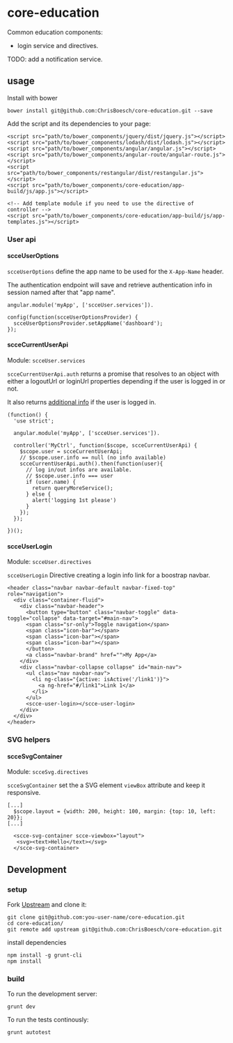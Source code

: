 # core-education

Common education components:

- login service and directives.

TODO: add a notification service.


## usage

Install with bower
```
bower install git@github.com:ChrisBoesch/core-education.git --save
```

Add the script and its dependencies to your page:
```
<script src="path/to/bower_components/jquery/dist/jquery.js"></script>
<script src="path/to/bower_components/lodash/dist/lodash.js"></script>
<script src="path/to/bower_components/angular/angular.js"></script>
<script src="path/to/bower_components/angular-route/angular-route.js"></script>
<script src="path/to/bower_components/restangular/dist/restangular.js"></script>
<script src="path/to/bower_components/core-education/app-build/js/app.js"></script>

<!-- Add template module if you need to use the directive of controller -->
<script src="path/to/bower_components/core-education/app-build/js/app-templates.js"></script>
```

### User api

#### scceUserOptions

`scceUserOptions` define the app name to be used for the `X-App-Name` header.

The authentication endpoint will save and retrieve authentication info in
session named after that "app name".

```
angular.module('myApp', ['scceUser.services']).

config(function(scceUserOptionsProvider) {
  scceUserOptionsProvider.setAppName('dashboard');
});

```


#### scceCurrentUserApi

Module: `scceUser.services`

`scceCurrentUserApi.auth` returns a promise that resolves to an object
with either a logoutUrl or loginUrl properties depending if the user
is logged in or not.

It also returns [additional info](http://development.nextucloud.appspot.com/swagger/#!/user/isloggedIn_get_0)
if the user is logged in.

```
(function() {
  'use strict';

  angular.module('myApp', ['scceUser.services']).

  controller('MyCtrl', function($scope, scceCurrentUserApi) {
    $scope.user = scceCurrentUserApi;
    // $scope.user.info == null (no info available)
    scceCurrentUserApi.auth().then(function(user){
      // log in/out infos are available.
      // $scope.user.info === user
      if (user.name) {
        return queryMoreService();
      } else {
        alert('logging 1st please')
      }
    });
  });

})();
```

#### scceUserLogin

Module: `scceUser.directives`

`scceUserLogin` Directive creating a login info link for a boostrap navbar.

```
<header class="navbar navbar-default navbar-fixed-top" role="navigation">
  <div class="container-fluid">
    <div class="navbar-header">
      <button type="button" class="navbar-toggle" data-toggle="collapse" data-target="#main-nav">
      <span class="sr-only">Toggle navigation</span>
      <span class="icon-bar"></span>
      <span class="icon-bar"></span>
      <span class="icon-bar"></span>
      </button>
      <a class="navbar-brand" href="">My App</a>
    </div>
    <div class="navbar-collapse collapse" id="main-nav">
      <ul class="nav navbar-nav">
        <li ng-class="{active: isActive('/link1')}">
          <a ng-href="#/link1">Link 1</a>
        </li>
      </ul>
      <scce-user-login></scce-user-login>
    </div>
  </div>
</header>
```

### SVG helpers

#### scceSvgContainer

Module: `scceSvg.directives`

`scceSvgContainer` set the a SVG element `viewBox` attribute and keep it
responsive.

```
[...]
  $scope.layout = {width: 200, height: 100, margin: {top: 10, left: 20}};
[...]

  <scce-svg-container scce-viewbox="layout">
   <svg><text>Hello</text></svg>
  </scce-svg-container>
```


## Development

### setup

Fork [Upstream](https://github.com/ChrisBoesch/core-education) and clone it:
```
git clone git@github.com:you-user-name/core-education.git
cd core-education/
git remote add upstream git@github.com:ChrisBoesch/core-education.git
```

install dependencies
```
npm install -g grunt-cli
npm install
```


### build

To run the development server:
```
grunt dev
```

To run the tests continously:
```
grunt autotest
```
